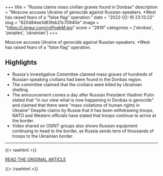 +++
title = "Russia claims mass civilian graves found in Donbas"
description = "Moscow accuses Ukraine of genocide against Russian-speakers. *West has raised fears of a \"false flag\" operation."
date = "2022-02-16 23:13:22"
slug = "620d84ee1d83feb21c70940e"
image = "https://i.imgur.com/cnPoekM.jpg"
score = "2819"
categories = ['donbas', 'peoples', 'ukrainian']
+++

Moscow accuses Ukraine of genocide against Russian-speakers. *West has raised fears of a \"false flag\" operation.

## Highlights

- Russia's Investigative Committee claimed mass graves of hundreds of Russian-speaking civilians had been found in the Donbas region.
- The committee claimed that the civilians were killed by Ukrainian shelling.
- The announcement comes a day after Russian President Vladimir Putin stated that "in our view what is now happening in Donbas is genocide" and claimed that there were "mass violations of human rights in Ukraine" Despite claims by Russia that it has been withdrawing troops, NATO and Western officials have stated that troops continue to arrive at the border.
- Video shared on OSINT groups also shows Russian equipment continuing to head to the border, as Russia sends tens of thousands of troops to the Ukrainian border.

---

{{< rawhtml >}}
  <p class="article-category">
    <a target="_blank" href="https://www.jpost.com/international/article-696703">READ THE ORIGINAL ARTICLE</a>
  </p>
{{< /rawhtml >}}
